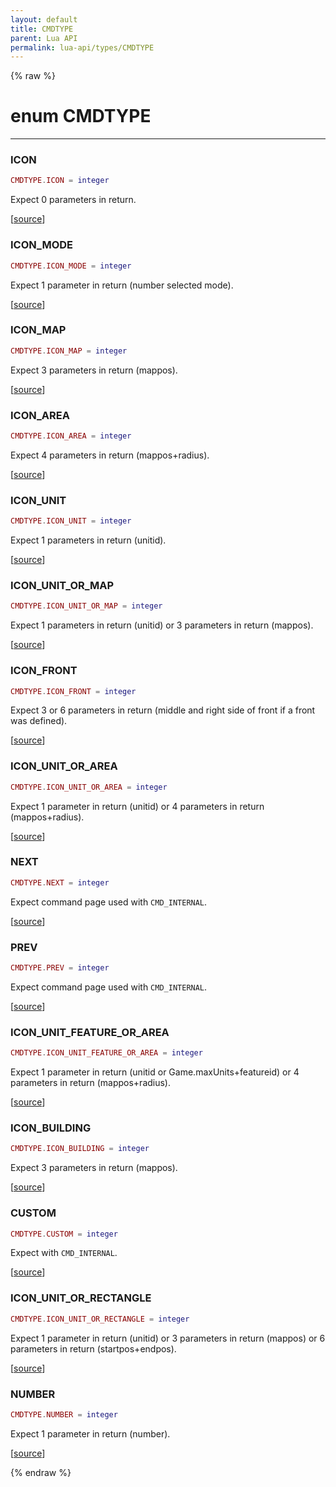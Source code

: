 ```yaml
---
layout: default
title: CMDTYPE
parent: Lua API
permalink: lua-api/types/CMDTYPE
---
```


{% raw %}

# enum CMDTYPE
---




### ICON

```lua
CMDTYPE.ICON = integer
```

Expect 0 parameters in return.

[<a href="https://github.com/beyond-all-reason/RecoilEngine/blob/b4d0041e4c68c34dace9abf492f9193d28ef5d7e/rts/Lua/LuaConstCMDTYPE.cpp#L22-L22" target="_blank">source</a>]








### ICON_MODE

```lua
CMDTYPE.ICON_MODE = integer
```

Expect 1 parameter in return (number selected mode).

[<a href="https://github.com/beyond-all-reason/RecoilEngine/blob/b4d0041e4c68c34dace9abf492f9193d28ef5d7e/rts/Lua/LuaConstCMDTYPE.cpp#L24-L24" target="_blank">source</a>]








### ICON_MAP

```lua
CMDTYPE.ICON_MAP = integer
```

Expect 3 parameters in return (mappos).

[<a href="https://github.com/beyond-all-reason/RecoilEngine/blob/b4d0041e4c68c34dace9abf492f9193d28ef5d7e/rts/Lua/LuaConstCMDTYPE.cpp#L26-L26" target="_blank">source</a>]








### ICON_AREA

```lua
CMDTYPE.ICON_AREA = integer
```

Expect 4 parameters in return (mappos+radius).

[<a href="https://github.com/beyond-all-reason/RecoilEngine/blob/b4d0041e4c68c34dace9abf492f9193d28ef5d7e/rts/Lua/LuaConstCMDTYPE.cpp#L28-L28" target="_blank">source</a>]








### ICON_UNIT

```lua
CMDTYPE.ICON_UNIT = integer
```

Expect 1 parameters in return (unitid).

[<a href="https://github.com/beyond-all-reason/RecoilEngine/blob/b4d0041e4c68c34dace9abf492f9193d28ef5d7e/rts/Lua/LuaConstCMDTYPE.cpp#L30-L30" target="_blank">source</a>]








### ICON_UNIT_OR_MAP

```lua
CMDTYPE.ICON_UNIT_OR_MAP = integer
```

Expect 1 parameters in return (unitid) or 3 parameters in return (mappos).

[<a href="https://github.com/beyond-all-reason/RecoilEngine/blob/b4d0041e4c68c34dace9abf492f9193d28ef5d7e/rts/Lua/LuaConstCMDTYPE.cpp#L32-L32" target="_blank">source</a>]








### ICON_FRONT

```lua
CMDTYPE.ICON_FRONT = integer
```

Expect 3 or 6 parameters in return (middle and right side of front if a front was defined).

[<a href="https://github.com/beyond-all-reason/RecoilEngine/blob/b4d0041e4c68c34dace9abf492f9193d28ef5d7e/rts/Lua/LuaConstCMDTYPE.cpp#L34-L34" target="_blank">source</a>]








### ICON_UNIT_OR_AREA

```lua
CMDTYPE.ICON_UNIT_OR_AREA = integer
```

Expect 1 parameter in return (unitid) or 4 parameters in return (mappos+radius).

[<a href="https://github.com/beyond-all-reason/RecoilEngine/blob/b4d0041e4c68c34dace9abf492f9193d28ef5d7e/rts/Lua/LuaConstCMDTYPE.cpp#L36-L36" target="_blank">source</a>]








### NEXT

```lua
CMDTYPE.NEXT = integer
```

Expect command page used with `CMD_INTERNAL`.

[<a href="https://github.com/beyond-all-reason/RecoilEngine/blob/b4d0041e4c68c34dace9abf492f9193d28ef5d7e/rts/Lua/LuaConstCMDTYPE.cpp#L38-L38" target="_blank">source</a>]








### PREV

```lua
CMDTYPE.PREV = integer
```

Expect command page used with `CMD_INTERNAL`.

[<a href="https://github.com/beyond-all-reason/RecoilEngine/blob/b4d0041e4c68c34dace9abf492f9193d28ef5d7e/rts/Lua/LuaConstCMDTYPE.cpp#L40-L40" target="_blank">source</a>]








### ICON_UNIT_FEATURE_OR_AREA

```lua
CMDTYPE.ICON_UNIT_FEATURE_OR_AREA = integer
```

Expect 1 parameter in return (unitid or Game.maxUnits+featureid) or 4 parameters in return (mappos+radius).

[<a href="https://github.com/beyond-all-reason/RecoilEngine/blob/b4d0041e4c68c34dace9abf492f9193d28ef5d7e/rts/Lua/LuaConstCMDTYPE.cpp#L42-L42" target="_blank">source</a>]








### ICON_BUILDING

```lua
CMDTYPE.ICON_BUILDING = integer
```

Expect 3 parameters in return (mappos).

[<a href="https://github.com/beyond-all-reason/RecoilEngine/blob/b4d0041e4c68c34dace9abf492f9193d28ef5d7e/rts/Lua/LuaConstCMDTYPE.cpp#L44-L44" target="_blank">source</a>]








### CUSTOM

```lua
CMDTYPE.CUSTOM = integer
```

Expect with `CMD_INTERNAL`.

[<a href="https://github.com/beyond-all-reason/RecoilEngine/blob/b4d0041e4c68c34dace9abf492f9193d28ef5d7e/rts/Lua/LuaConstCMDTYPE.cpp#L46-L46" target="_blank">source</a>]








### ICON_UNIT_OR_RECTANGLE

```lua
CMDTYPE.ICON_UNIT_OR_RECTANGLE = integer
```

Expect 1 parameter in return (unitid) or 3 parameters in return (mappos) or 6 parameters in return (startpos+endpos).

[<a href="https://github.com/beyond-all-reason/RecoilEngine/blob/b4d0041e4c68c34dace9abf492f9193d28ef5d7e/rts/Lua/LuaConstCMDTYPE.cpp#L48-L48" target="_blank">source</a>]








### NUMBER

```lua
CMDTYPE.NUMBER = integer
```

Expect 1 parameter in return (number).

[<a href="https://github.com/beyond-all-reason/RecoilEngine/blob/b4d0041e4c68c34dace9abf492f9193d28ef5d7e/rts/Lua/LuaConstCMDTYPE.cpp#L50-L50" target="_blank">source</a>]











{% endraw %}